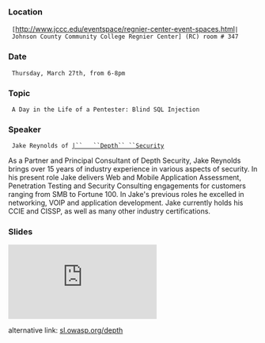 ### Location

` [`<http://www.jccc.edu/eventspace/regnier-center-event-spaces.html>`| Johnson County Community College Regnier Center] (RC) room # 347`

### Date

` Thursday, March 27th, from 6-8pm`

### Topic

` A Day in the Life of a Pentester: Blind SQL Injection`

### Speaker

` Jake Reynolds of `[`|``   ``Depth``
 ``Security`](http://www.depthsecurity.com)

As a Partner and Principal Consultant of Depth Security, Jake Reynolds
brings over 15 years of industry experience in various aspects of
security. In his present role Jake delivers Web and Mobile Application
Assessment, Penetration Testing and Security Consulting engagements for
customers ranging from SMB to Fortune 100. In Jake's previous roles he
excelled in networking, VOIP and application development. Jake currently
holds his CCIE and CISSP, as well as many other industry certifications.

### Slides

![<File:https://www.owasp.org/images/3/3e/Owaspkc_3_2014_blind_sqli.pdf>](https:/www.owasp.org/images/3/3e/Owaspkc_3_2014_blind_sqli.pdf
"File:https://www.owasp.org/images/3/3e/Owaspkc_3_2014_blind_sqli.pdf")

alternative link: [sl.owasp.org/depth](http://sl.owasp.org/depth)